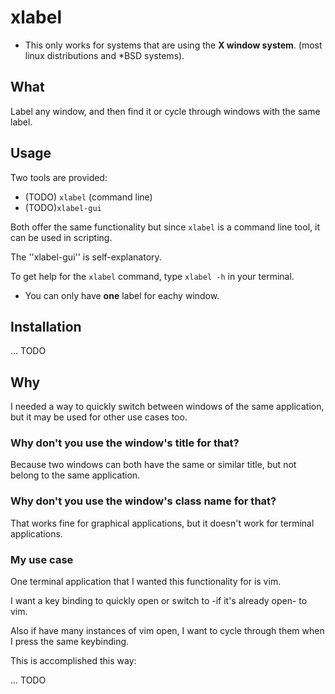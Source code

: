 # xlabel
* This only works for systems that are using the **X window system**. (most linux distributions and *BSD systems).
## What
Label any window, and then find it or cycle through windows with the same label.

## Usage
Two tools are provided:
* (TODO) ``xlabel``       (command line)
* (TODO)``xlabel-gui``

Both offer the same functionality but since ``xlabel`` is a command line tool, it can be used in scripting.

The ''xlabel-gui'' is self-explanatory.

To get help for the ``xlabel`` command, type ``xlabel -h`` in your terminal.

* You can only have **one** label for eachy window.


## Installation
... TODO

## Why
I needed a way to quickly switch between windows of the same application, but it may be used for other use cases too.

### Why don't you use the window's title for that?
Because two windows can both have the same or similar title, but not belong to the same application.

### Why don't you use the window's class name for that?
That works fine for graphical applications, but it doesn't work for terminal applications.

### My use case
One terminal application that I wanted this functionality for is vim. 

I want a key binding to quickly open or switch to -if it's already open- to vim.

Also if have many instances of vim open, I want to cycle through them when I press the same keybinding.

This is accomplished this way:

... TODO
